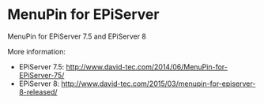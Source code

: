 MenuPin for EPiServer
=====================

MenuPin for EPiServer 7.5 and EPiServer 8

More information:

- EPiServer 7.5: http://www.david-tec.com/2014/06/MenuPin-for-EPiServer-75/
- EPiServer 8: http://www.david-tec.com/2015/03/menupin-for-episerver-8-released/
